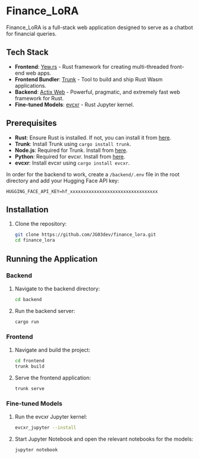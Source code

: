 # Finance_LoRA

Finance_LoRA is a full-stack web application designed to serve as a chatbot for financial queries. 

## Tech Stack

- **Frontend**: [Yew.rs](https://yew.rs/) - Rust framework for creating multi-threaded front-end web apps.
- **Frontend Bundler**: [Trunk](https://trunkrs.dev/) - Tool to build and ship Rust Wasm applications.
- **Backend**: [Actix Web](https://actix.rs/) - Powerful, pragmatic, and extremely fast web framework for Rust.
- **Fine-tuned Models**: [evcxr](https://github.com/google/evcxr) - Rust Jupyter kernel.

## Prerequisites

- **Rust**: Ensure Rust is installed. If not, you can install it from [here](https://www.rust-lang.org/learn/get-started).
- **Trunk**: Install Trunk using `cargo install trunk`.
- **Node.js**: Required for Trunk. Install from [here](https://nodejs.org/).
- **Python**: Required for evcxr. Install from [here](https://www.python.org/).
- **evcxr**: Install evcxr using `cargo install evcxr`.

In order for the backend to work, create a `/backend/.env` file in the root directory and add your Hugging Face API key:

```
HUGGING_FACE_API_KEY=hf_xxxxxxxxxxxxxxxxxxxxxxxxxxxxxxxxx
```

## Installation

1. Clone the repository:
   ```bash
   git clone https://github.com/JG03dev/finance_lora.git
   cd finance_lora
   ```

## Running the Application

### Backend

1. Navigate to the backend directory:
   ```bash
   cd backend
   ```

2. Run the backend server:
   ```bash
   cargo run
   ```
### Frontend

1. Navigate and build the project:
   ```bash
   cd frontend
   trunk build
   ```

2. Serve the frontend application:
   ```bash
   trunk serve
   ```

### Fine-tuned Models

1. Run the evcxr Jupyter kernel:
   ```bash
   evcxr_jupyter --install
   ```

2. Start Jupyter Notebook and open the relevant notebooks for the models:
   ```bash
   jupyter notebook
   ```